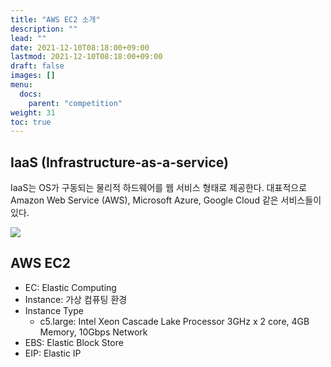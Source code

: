 ```yaml
---
title: "AWS EC2 소개"
description: ""
lead: ""
date: 2021-12-10T08:18:00+09:00
lastmod: 2021-12-10T08:18:00+09:00
draft: false
images: []
menu: 
  docs:
    parent: "competition"
weight: 31
toc: true
---
```



## IaaS (Infrastructure-as-a-service)

IaaS는 OS가 구동되는 물리적 하드웨어를 웹 서비스 형태로 제공한다. 대표적으로 Amazon Web Service (AWS), Microsoft Azure, Google Cloud 같은 서비스들이 있다.

<img src="../iaas.png">

## AWS EC2

* EC: Elastic Computing
* Instance: 가상 컴퓨팅 환경
* Instance Type
  * c5.large: Intel Xeon Cascade Lake Processor 3GHz x 2 core, 4GB Memory, 10Gbps Network
* EBS: Elastic Block Store
* EIP: Elastic IP